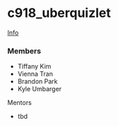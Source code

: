 # c918_uberquizlet

<a href="https://docs.google.com/document/d/e/2PACX-1vRnMhvRsIwCM5L5HrqSSKtPj1Nv0on5mibMI11Sfl8hiL9IRtGw-iutG0uJzlUcRXaevK1bGtRLdUSX/pub" target="_blank">Info</a>

### Members
- Tiffany Kim
- Vienna Tran
- Brandon Park
- Kyle Umbarger

Mentors 
- tbd
